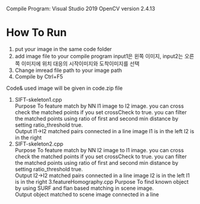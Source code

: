 Compile Program: Visual Studio 2019
OpenCV version 2.4.13
# How To Run
1. put your image in the same code folder 
2. add image file to your compile program 
input1은 왼쪽 이미지, input2는 오른쪽 이미지에 위치 
대응의 시작이미지와 도착이미지를 선택 
3. Change imread file path to your image path
4. Compile by Ctrl+F5

Code& used image will be given in code.zip file
1. SIFT-skeleton1.cpp	
Purpose
To feature match by NN I1 image to I2 image. you can cross check the matched points if you set crossCheck to true.
you can filter the matched points using ratio of first and second min distance by setting ratio_threshold true.   
Output
I1->I2 matched pairs connected in a line image
I1 is in the left I2 is in the right
2. SIFT-skeleton2.cpp	
Purpose
To feature match by NN I2 image to I1 image. you can cross check the matched points if you set crossCheck to true.
you can filter the matched points using ratio of first and second min distance by setting ratio_threshold true.  
Output
I2->I2 matched pairs connected in a line image
I2 is in the left I1 is in the right
3.featureHomography.cpp
Purpose
To find known object by using SURF and flan based matching in scene image.  
Output
object matched to scene image connected in a line

